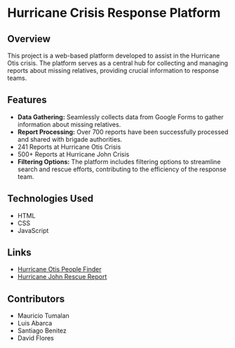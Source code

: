 # Hurricane Crisis Response Platform

## Overview

This project is a web-based platform developed to assist in the Hurricane Otis crisis. The platform serves as a central hub for collecting and managing reports about missing relatives, providing crucial information to response teams.

## Features

- **Data Gathering:** Seamlessly collects data from Google Forms to gather information about missing relatives.
- **Report Processing:** Over 700 reports have been successfully processed and shared with brigade authorities.
 - 241 Reports at Hurricane Otis Crisis
 - 500+ Reports at Hurricane John Crisis 
- **Filtering Options:** The platform includes filtering options to streamline search and rescue efforts, contributing to the efficiency of the response team.

## Technologies Used

- HTML
- CSS
- JavaScript

## Links
- [Hurricane Otis People Finder](https://mtumalan.github.io/poracapulco/huracanotis/)
- [Hurricane John Rescue Report](https://mtumalan.github.io/poracapulco/huracanjohn/)

## Contributors

- Mauricio Tumalan
- Luis Abarca
- Santiago Benitez
- David Flores 
